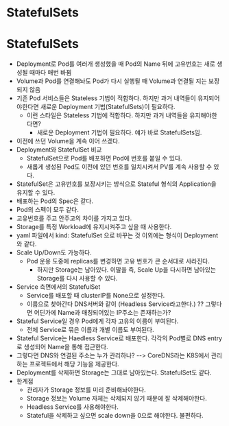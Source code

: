 # StatefulSets
# StatefulSets
- Deployment로 Pod를 여러개 생성했을 때 Pod의 Name 뒤에 고유번호는 새로 생성될 때마다 매번 바뀜
- Volume과 Pod를 연결해놔도 Pod가 다시 실행될 때 Volume과 연결될 지는 보장되지 않음
- 기존 Pod 서비스들은 Stateless 기법이 적합하다. 하지만 과거 내역들이 유지되어야한다면 새로운 Deployment 기법(StatefulSets)이 필요하다.
    + 이런 스타일은 Stateless 기법에 적합하다. 하지만 과거 내역들을 유지해야한다면?
        + 새로운 Deployment 기법이 필요하다. 얘가 바로 StatefulSets임.
- 이전에 쓰던 Volume을 계속 이어 쓰겠다.
- Deployment와 StatefulSet 비교
    + StatefulSet으로 Pod를 배포하면 Pod에 번호를 붙일 수 있다.
    + 새롭게 생성된 Pod도 이전에 있던 번호를 일치시켜서 PV를 계속 사용할 수 있다.
- StatefulSet은 고유번호를 보장시키는 방식으로 Stateful 형식의 Application을 유지할 수 있다.
- 배포하는 Pod의 Spec은 같다.
- Pod의 스펙이 모두 같다.
- 고유번호를 주고 안주고의 차이를 가지고 있다.
- Storage를 특정 Workload에 유지시켜주고 싶을 때 사용한다.
- yaml 파일에서 kind: StatefulSet 으로 바꾸는 것 이외에는 형식이 Deployment와 같다.
- Scale Up/Down도 가능하다.
    + Pod 운용 도중에 replicas를 변경하면 고유 번호가 큰 순서대로 사라진다.
        + 하지만 Storage는 남아있다. 이말을 즉, Scale Up을 다시하면 남아있는 Storage를 다시 사용할 수 있다.
- Service 측면에서의 StatefulSet
    + Service를 배포할 때 clusterIP를 None으로 설정한다.
    + 이름으로 찾아간다 DNS서버와 같이 (Headless Service라고한다.) ?? 그렇다면 어딘가에 Name과 매칭되어있는 IP주소는 존재하는가?
- Stateful Service일 경우 Pod에게 각자 고유의 이름이 부여된다.
    + 전체 Service로 묶은 이름과 개별 이름도 부여된다.
- Stateful Service는 Haedless Service로 배포한다. 각각의 Pod별로 DNS entry로 생성되어 Name을 통해 접근한다.
- 그렇다면 DNS와 연결된 주소는 누가 관리하나? --> CoreDNS라는 K8S에서 관리하는 프로젝트에서 해당 기능을 제공한다.
- Deployment를 삭제하면 Storage는 그대로 남아있는다. StatefulSet도 같다.
- 한계점
    + 관리자가 Storage 정보를 미리 준비해놔야한다.
    + Storage 정보는 Volume 자체는 삭제되지 않기 때문에 잘 삭제해야한다.
    + Headless Service를 사용해야한다.
    + Stateful을 삭제하고 싶으면 scale down을 0으로 해야한다. 불편하다.